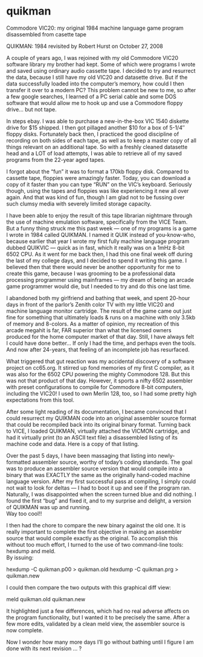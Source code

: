 # quikman
Commodore VIC20: my original 1984 machine language game program disassembled 
from casette tape

QUIKMAN: 1984 revisited
by Robert Hurst on October 27, 2008	

A couple of years ago, I was rejoined with my old Commodore VIC20 software 
library my brother had kept.  Some of which were programs I wrote and saved 
using ordinary audio cassette tape.  I decided to try and resurrect the data, 
because I still have my old VIC20 and datasette drive.  But if the data 
successfully loaded into the computer’s memory, how could I then transfer it 
over to a modern PC?  This problem cannot be new to me, so after a few google 
searches, I learned of a PC serial cable and some DOS software that would allow 
me to hook up and use a Commodore floppy drive… but not tape.

In steps ebay.  I was able to purchase a new-in-the-box VIC 1540 diskette drive 
for $15 shipped.  I then got pillaged another $10 for a box of 5-1/4″ floppy 
disks.  Fortunately back then, I practiced the good discipline of recording on 
both sides of each tape, as well as to keep a master copy of all things 
relevant on an additional tape.  So with a freshly cleaned datasette head and a 
LOT of load attempts, I was able to retrieve all of my saved programs from the 
22-year aged tapes.

I forgot about the “fun” it was to format a 170kb floppy disk.  Compared to 
cassette tape, floppies were amazingly faster.  Today, you can download a copy 
of it faster than you can type “RUN” on the VIC’s keyboard.  Seriously though, 
using the tapes and floppies was like experiencing it new all over again.  And 
that was kind of fun, though I am glad not to be fussing over such clumsy media 
with severely limited storage capacity.

I have been able to enjoy the result of this tape librarian nightmare through 
the use of machine emulation software, specifically from the VICE Team.  But a 
funny thing struck me this past week — one of my programs is a game I wrote in 
1984 called QUIKMAN.  I named it QUIK instead of you-know-who, because earlier 
that year I wrote my first fully machine language program dubbed QUIKVIC — 
quick as in fast, which it really was on a 1mHz 8-bit 6502 CPU.  As it went for 
me back then, I had this one final week off during the last of my college days, 
and I decided to spend it writing this game.  I believed then that there would 
never be another opportunity for me to create this game, because I was grooming 
to be a professional data processing programmer using mainframes — my dream of 
being an arcade game programmer would die, but I needed to try and do this one 
last time.

I abandoned both my girlfriend and bathing that week, and spent 20-hour days in 
front of the parlor’s Zenith color TV with my little VIC20 and machine language 
monitor cartridge.  The result of the game came out just fine for something 
that ultimately loads & runs on a machine with only 3.5kb of memory and 
8-colors.  As a matter of opinion, my recreation of this arcade megahit is far, 
FAR superior than what the licensed owners produced for the home computer 
market of that day.  Still, I have always felt I could have done better…  If 
only I had the time, and perhaps even the tools.  And now after 24-years, that 
feeling of an incomplete job has resurfaced.

What triggered that gut reaction was my accidental discovery of a software 
project on cc65.org.  It stirred up fond memories of my first C compiler, as it 
was also for the 6502 CPU powering the mighty Commodore 128.  But this was not 
that product of that day.  However, it sports a nifty 6502 assembler with 
preset configurations to compile for Commodore 8-bit computers, including the 
VIC20!  I used to own Merlin 128, too, so I had some pretty high expectations 
from this tool.

After some light reading of its documentation, I became convinced that I could 
resurrect my QUIKMAN code into an original assembler source format that could 
be recompiled back into its original binary format.  Turning back to VICE, I 
loaded QUIKMAN, virtually attached the VICMON cartridge, and had it virtually 
print (to an ASCII text file) a disassembled listing of its machine code and 
data.  Here is a copy of that listing.

Over the past 5 days, I have been massaging that listing into newly-formatted 
assembler source, worthy of today’s coding standards.  The goal was to produce 
an assembler source version that would compile into a binary that was EXACTLY 
the same as the originally hand-coded machine language version.  After my first 
successful pass at compiling, I simply could not wait to look for deltas — I 
had to boot it up and see if the program ran.  Naturally, I was disappointed 
when the screen turned blue and did nothing.  I found the first “bug” and fixed 
it, and to my surprise and delight, a version of QUIKMAN was up and running.  
Way too cool!!

I then had the chore to compare the new binary against the old one.  It is 
really important to complete the first objective in making an assembler source 
that would compile exactly as the original.  To accomplish this without too 
much effort, I turned to the use of two command-line tools: hexdump and meld.  
By issuing:

hexdump -C quikman.p00 > quikman.old
hexdump -C quikman.prg > quikman.new

I could then compare the two outputs with this graphical diff view:

meld quikman.old quikman.new

It highlighted just a few differences, which had no real adverse affects on the 
program functionality, but I wanted it to be precisely the same.  After a few 
more edits, validated by a clean meld view, the assembler source is now 
complete.

Now I wonder how many more days I’ll go without bathing until I figure I am 
done with its next revision … ?


